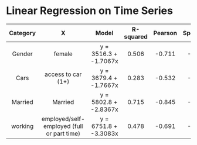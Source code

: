 # Linear Regression on Time Series
|Category| X | Model | R-squared | Pearson | Spearman |Chi-squares|MAE|
|:------:|:---:|:----:|:-------:|:-----:|:---------:|:----------:|:---:|
|Gender|female|y = 3516.3 + -1.7067x|0.506|-0.711|-0.633|2.159|3.751|
|Cars|access to car (1+)|y = 3679.4 + -1.7667x|0.283|-0.532|-0.583|3.936|5.847|
|Married|Married|y = 5802.8 + -2.8367x|0.715|-0.845|-0.933|2.083|3.329|
|working|employed/self-employed (full or part time)|y = 6751.8 + -3.3083x|0.478|-0.691|-0.783|7.914|7.7177|
